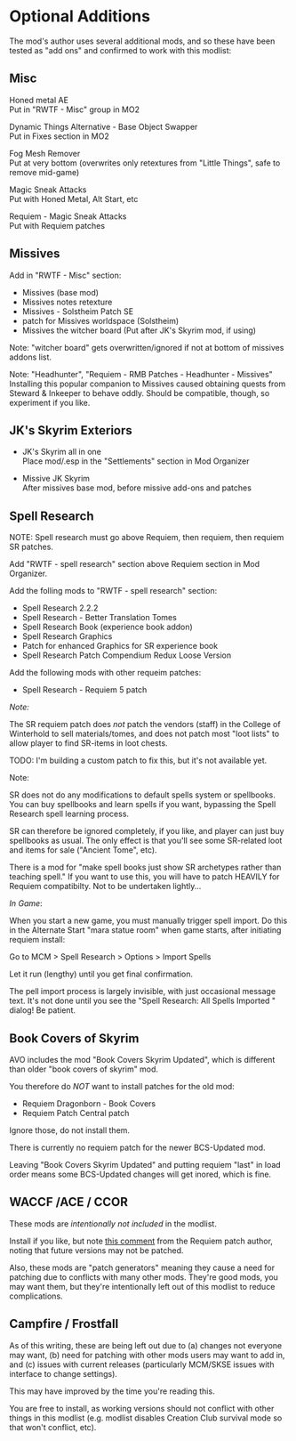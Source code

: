 # Optional Additions

The mod's author uses several additional mods, and so these have been tested as "add ons" and confirmed to work with this modlist: 

## Misc 

Honed metal AE  
Put in "RWTF - Misc" group in MO2

Dynamic Things Alternative - Base Object Swapper  
Put in Fixes section in MO2

Fog Mesh Remover  
Put at very bottom (overwrites only retextures from "Little Things", safe to remove mid-game)

Magic Sneak Attacks  
Put with Honed Metal, Alt Start, etc

Requiem - Magic Sneak Attacks  
Put with Requiem patches


## Missives


Add in "RWTF - Misc" section:
+ Missives (base mod)
+ Missives notes retexture
+ Missives - Solstheim Patch SE
+ patch for Missives worldspace (Solstheim)
+ Missives the witcher board
(Put after JK's Skyrim mod, if using)

Note: "witcher board" gets overwritten/ignored if not at bottom of missives addons list.

Note: "Headhunter", "Requiem - RMB Patches - Headhunter - Missives"  
Installing this popular companion to Missives caused obtaining quests from Steward & Inkeeper to behave oddly. Should be compatible, though, so experiment if you like. 


## JK's Skyrim Exteriors

+ JK's Skyrim all in one  
Place mod/.esp in the "Settlements" section in Mod Organizer

+ Missive JK Skyrim  
After missives base mod, before missive add-ons and patches


## Spell Research

NOTE: Spell research must go above Requiem, then requiem, then requiem SR patches. 

Add "RWTF - spell research" section above Requiem section in Mod Organizer.

Add the folling mods to "RWTF - spell research" section:
+ Spell Research 2.2.2
+ Spell Research - Better Translation Tomes
+ Spell Research Book (experience book addon)
+ Spell Research Graphics 
+ Patch for enhanced Graphics for SR experience book
+ Spell Research Patch Compendium Redux Loose Version

Add the following mods with other requeim patches:  
+ Spell Research - Requiem 5 patch

_Note:_

The SR requiem patch does *not* patch the vendors (staff) in the College of Winterhold to sell materials/tomes, and does not patch most "loot lists" to allow player to find SR-items in loot chests. 

TODO: I'm building a custom patch to fix this, but it's not available yet.

Note: 

SR does not do any modifications to default spells system or spellbooks. You can buy spellbooks and learn spells if you want, bypassing the Spell Research spell learning process.

SR can therefore be ignored completely, if you like, and player can just buy spellbooks as usual. The only effect is that you'll see some SR-related loot and items for sale ("Ancient Tome", etc).

There is a mod for "make spell books just show SR archetypes rather than teaching spell." If you want to use this, you will have to patch HEAVILY for Requiem compatibilty. Not to be undertaken lightly...

_In Game_:

When you start a new game, you must manually trigger spell import. Do this in the Alternate Start "mara statue room" when game starts, after initiating requiem install:

Go to MCM > Spell Research > Options > Import Spells

Let it run (lengthy) until you get final confirmation.

The pell import process is largely invisible, with just occasional message text. It's not done until you see the "Spell Research: All Spells Imported  <OK>" dialog! Be patient.


## Book Covers of Skyrim

AVO includes the mod "Book Covers Skyrim Updated", which is different than older "book covers of skyrim" mod. 

You therefore do _NOT_ want to install patches for the old mod:
- Requiem Dragonborn - Book Covers
- Requiem Patch Central patch

Ignore those, do not install them. 

There is currently no requiem patch for the newer BCS-Updated mod. 

Leaving "Book Covers Skyrim Updated" and putting requiem "last" in load order means some BCS-Updated changes will get inored, which is fine. 


## WACCF /ACE / CCOR

These mods are *intentionally not included* in the modlist.

Install if you like, but note [this comment](https://www.reddit.com/r/skyrimrequiem/comments/101g9i3/requiem_53_waccfaceccor_patches_updated) from the Requiem patch author, noting that future versions may not be patched.

Also, these mods are "patch generators" meaning they cause a need for patching due to conflicts with many other mods. They're good mods, you may want them, but they're intentionally left out of this modlist to reduce complications. 

## Campfire / Frostfall

As of this writing, these are being left out due to (a) changes not everyone may want, (b) need for patching with other mods users may want to add in, and (c) issues with current releases (particularly MCM/SKSE issues with interface to change settings). 

This may have improved by the time you're reading this. 

You are free to install, as working versions should not conflict with other things in this modlist (e.g. modlist disables Creation Club survival mode so that won't conflict, etc).
